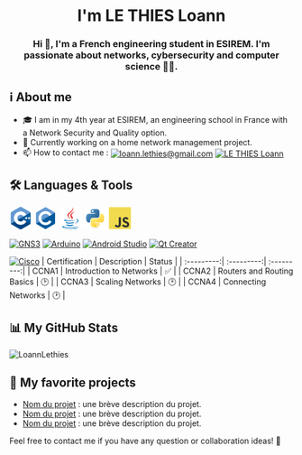 <h1 align="center">
  I'm LE THIES Loann
</h1>

<h3 align="center">
  Hi 👋, I'm a French engineering student in ESIREM. I'm passionate about networks, cybersecurity and computer science 🧑‍💻.
</h3>

## ℹ️ About me 
- 🎓 I am in my 4th year at ESIREM, an engineering school in France with a Network Security and Quality option.
- 🔭 Currently working on a home network management project.
- 📫 How to contact me : <a href="mailto:loann.lethies@gmail.com"><img align="center" src="https://upload.wikimedia.org/wikipedia/commons/7/7e/Gmail_icon_%282020%29.svg" alt="loann.lethies@gmail.com" height="30" width="30" /></a> <a href="https://www.linkedin.com/in/loann-le-thies-14b65424a/"><img img align="center" src="https://upload.wikimedia.org/wikipedia/commons/c/ca/LinkedIn_logo_initials.png" alt="LE THIES Loann" height="30" width="30"></a>


## 🛠️ Languages & Tools

<p align="left">
  <a href="https://www.w3schools.com/cpp/" target="_blank" rel="noreferrer"><img src="https://raw.githubusercontent.com/devicons/devicon/master/icons/cplusplus/cplusplus-original.svg" alt="C++" width="40" height="40"/></a>
  <a href="https://www.w3schools.com/cpp/" target="_blank" rel="noreferrer"><img src="https://raw.githubusercontent.com/devicons/devicon/master/icons/c/c-original.svg" alt="C" width="40" height="40"/></a>
  <a href="https://www.w3schools.com/java/" target="_blank" rel="noreferrer"><img src="https://raw.githubusercontent.com/devicons/devicon/master/icons/java/java-original.svg" alt="Java" width="40" height="40"/></a>
  <a href="https://www.python.org/" target="_blank" rel="noreferrer"><img src="https://raw.githubusercontent.com/devicons/devicon/master/icons/python/python-original.svg" alt="Python" width="40" height="40"/></a>
  <a href="https://www.javascript.com/" target="_blank" rel="noreferrer"><img src="https://raw.githubusercontent.com/devicons/devicon/master/icons/javascript/javascript-original.svg" alt="JavaScript" width="40" height="40"/></a> 
</p>
  
<p align="left">
  <a href="https://www.gns3.com/" target="_blank" rel="noreferrer"><img src="https://www.gns3.com/assets/custom/gns3/images/logo-colour.png" alt="GNS3" width="40" height="40"/></a>
  <a href="https://www.arduino.cc/" target="_blank" rel="noreferrer"><img src="https://www.vectorlogo.zone/logos/arduino/arduino-icon.svg" alt="Arduino" width="40" height="40"/></a>
  <a href="https://developer.android.com/studio" target="_blank" rel="noreferrer"><img src="https://upload.wikimedia.org/wikipedia/commons/9/95/Android_Studio_Icon_3.6.svg" alt="Android Studio" width="40" height="40"/></a>
  <a href="https://www.qt.io/product/development-tools" target="_blank" rel="noreferrer"><img src="https://upload.wikimedia.org/wikipedia/commons/0/0b/Qt_logo_2016.svg" alt="Qt Creator" width="40" height="40"/></a>
</p> 
  
<a href="https://www.cisco.com/" target="_blank" rel="noreferrer"><img src="https://upload.wikimedia.org/wikipedia/commons/0/08/Cisco_logo_blue_2016.svg" alt="Cisco" width="60" height="40"/></a>
  | Certification | Description | Status |
  | :---------:| :---------:| :---------:|
  | CCNA1 | Introduction to Networks | ✅ |
  | CCNA2 | Routers and Routing Basics | 🕑 |
  | CCNA3 | Scaling Networks | 🕑 |
  | CCNA4 | Connecting Networks | 🕑 |


## 📊 My GitHub Stats

<p align="left"> <img src="https://komarev.com/ghpvc/?username=LoannLethies&label=Profile%20views&color=0e75b6&style=flat" alt="LoannLethies" /> </p>


## 🌟 My favorite projects

- [Nom du projet](https://lien-vers-le-projet.com) : une brève description du projet.
- [Nom du projet](https://lien-vers-le-projet.com) : une brève description du projet.
- [Nom du projet](https://lien-vers-le-projet.com) : une brève description du projet.

Feel free to contact me if you have any question or collaboration ideas! 🤝
